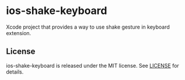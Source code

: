 # ios-shake-keyboard

Xcode project that provides a way to use shake gesture in keyboard extension.

## License

ios-shake-keyboard is released under the MIT license. See [LICENSE](LICENSE) for details.
